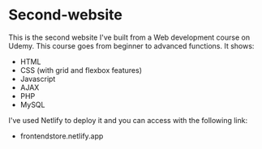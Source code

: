 # Second-website

This is the second website I've built from a Web development course on Udemy. This course goes from beginner to advanced functions. It shows:

* HTML
* CSS (with grid and flexbox features)
* Javascript
* AJAX
* PHP
* MySQL

I've used Netlify to deploy it and you can access with the following link:
+ frontendstore.netlify.app
